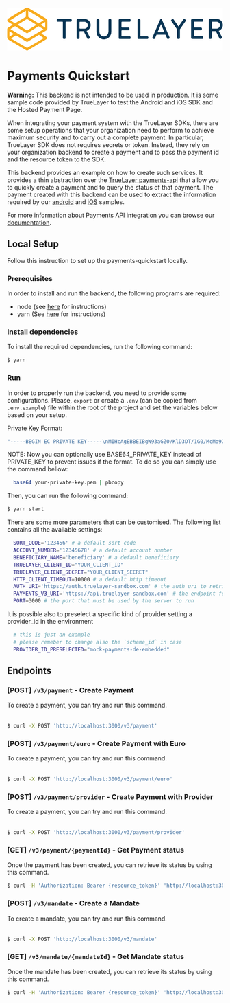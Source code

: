 <p align="center">
<img height="100px" src="./truelayer_logo.svg" />
</p>

# Payments Quickstart

**Warning:** This backend is not intended to be used in production. It is some sample code provided by TrueLayer to test the Android and iOS SDK and the Hosted Payment Page.

When integrating your payment system with the TrueLayer SDKs, there are some setup operations that your organization need to perform to achieve maximum security and to carry out a complete payment.
In particular, TrueLayer SDK does not requires secrets or token. Instead, they rely on your organization backend to create a payment and to pass the payment id and the resource token to the SDK.

This backend provides an example on how to create such services. It provides a thin abstraction over the [TrueLayer payments-api](https://truelayer.com/payments-api) that allow you to quickly create a payment and to query the status of that payment.
The payment created with this backend can be used to extract the information required by our [android](https://github.com/TrueLayer/android-sample/) and [iOS](https://github.com/TrueLayer/truelayer-ios-sdk) samples.

For more information about Payments API integration you can browse our [documentation](https://docs.truelayer.com/#payments-api-v2).

## Local Setup

Follow this instruction to set up the payments-quickstart locally.

### Prerequisites
In order to install and run the backend, the following programs are required:

- node (see [here](https://nodejs.org/en/) for instructions)
- yarn (See [here](https://yarnpkg.com/) for instructions)

### Install dependencies

To install the required dependencies, run the following command:

```bash
$ yarn
```

### Run
In order to properly run the backend, you need to provide some configurations. Please, `export` or create a `.env` (can be copied from `.env.example`) file within the root of the project and set the variables below based on your setup.

Private Key Format:

```bash 
"-----BEGIN EC PRIVATE KEY-----\nMIHcAgEBBEIBgW93aGZ0/KlD3DT/1G0/McMo92WdsJUB/nNb5/ZPlXEw+0R0uAUg\nzJcZ6qgAP5AFoXA3E1Z9zfxPehUfjeNpTWegBwYFK4EEACOhgYkDgYYABAFf+jXs\nT2VL2mM6OmpNKq98E1mQm3ugXL88iSw8yppDeOQWav9L+QDgmX6+1RK22lImln+v\nuj3hSNwSfAVxODGtCgBlASM+4n2hmduNcgiP0gm2k/6f1mwIrtVxnvuuGKm/DGoa\npjUMXCyZT/g2bR7vldQHoNN2qFJB8LTlqq2833t3tg==\n-----END EC PRIVATE KEY-----"
```

NOTE:
Now you can optionally use BASE64_PRIVATE_KEY instead of PRIVATE_KEY to prevent issues if the format. To do so you can simply use the command bellow:

```bash 
  base64 your-private-key.pem | pbcopy
```


Then, you can run the following command:

```bash
$ yarn start
```

There are some more parameters that can be customised. The following list contains all the available settings:

```bash
  SORT_CODE='123456' # a default sort code
  ACCOUNT_NUMBER='12345678' # a default account number
  BENEFICIARY_NAME='beneficiary' # a default beneficiary
  TRUELAYER_CLIENT_ID="YOUR_CLIENT_ID" 
  TRUELAYER_CLIENT_SECRET="YOUR_CLIENT_SECRET"
  HTTP_CLIENT_TIMEOUT=10000 # a default http timeout
  AUTH_URI='https://auth.truelayer-sandbox.com' # the auth uri to retrieve the auth token
  PAYMENTS_V3_URI='https://api.truelayer-sandbox.com' # the endpoint for the payments API
  PORT=3000 # the port that must be used by the server to run
```

It is possible also to preselect a specific kind of provider setting a provider_id in the environment

```bash
  # this is just an example 
  # please remeber to change also the `scheme_id` in case 
  PROVIDER_ID_PRESELECTED="mock-payments-de-embedded" 
```

## Endpoints

### [POST] `/v3/payment` - Create Payment
To create a payment, you can try and run this command.

```bash

$ curl -X POST 'http://localhost:3000/v3/payment' 
```

### [POST] `/v3/payment/euro` - Create Payment with Euro
To create a payment, you can try and run this command.

```bash

$ curl -X POST 'http://localhost:3000/v3/payment/euro' 
```

### [POST] `/v3/payment/provider` - Create Payment with Provider
To create a payment, you can try and run this command.

```bash

$ curl -X POST 'http://localhost:3000/v3/payment/provider' 
```


### [GET] `/v3/payment/{paymentId}` - Get Payment status
Once the payment has been created, you can retrieve its status by using this command.

```bash
$ curl -H 'Authorization: Bearer {resource_token}' 'http://localhost:3000/v3/payment/{payment_id}'
```

### [POST] `/v3/mandate` - Create a Mandate
To create a mandate, you can try and run this command.

```bash

$ curl -X POST 'http://localhost:3000/v3/mandate' 
```

### [GET] `/v3/mandate/{mandateId}` - Get Mandate status
Once the mandate has been created, you can retrieve its status by using this command.

```bash
$ curl -H 'Authorization: Bearer {resource_token}' 'http://localhost:3000/v3/mandate/{mandate_id}'
```